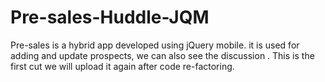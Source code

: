 # Pre-sales-Huddle-JQM
Pre-sales is a  hybrid app developed using jQuery mobile. it is used for adding and update prospects, we can also see the discussion . This is the first cut we will upload it again after code re-factoring.
